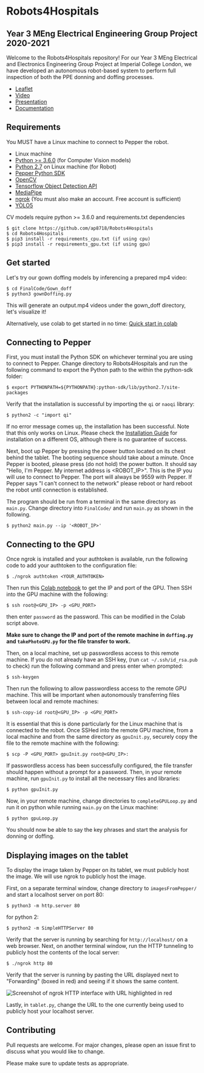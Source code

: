 # Robots4Hospitals

## Year 3 MEng Electrical Engineering Group Project 2020-2021

Welcome to the Robots4Hospitals repository! For our Year 3 MEng Electrical and Electronics Engineering Group Project at Imperial College London, we have developed an autonomous robot-based system to perform full inspection of both the PPE donning and doffing processes.

- [Leaflet](https://imperiallondon.sharepoint.com/sites/Robots4Hospitals-EE/Shared%20Documents/General/Project%20Leaflet.pdf)
- [Video](https://imperiallondon.sharepoint.com/sites/Robots4Hospitals-EE/Shared%20Documents/General/R4HVideo.mp4)
- [Presentation](https://imperiallondon.sharepoint.com/:p:/s/2021ThirdYearM.EngGroupProjects-EE/Ef8rAftzq0tDg2MAxeCH-n4BwFn833gjoIQOeGts3Vd6Bw?e=VMcXhn)
- [Documentation]()

## Requirements

You MUST have a Linux machine to connect to Pepper the robot.
- Linux machine
- [Python >= 3.6.0](https://www.python.org/downloads/) (for Computer Vision models)
- [Python 2.7](https://www.python.org/downloads/) on Linux machine (for Robot)
- [Pepper Python SDK](http://doc.aldebaran.com/2-5/dev/python/install_guide.html)
- [OpenCV](https://pypi.org/project/opencv-python/)
- [Tensorflow Object Detection API](https://tensorflow-object-detection-api-tutorial.readthedocs.io/en/latest/install.html)
- [MediaPipe](https://google.github.io/mediapipe/getting_started/python.html)
- [ngrok](https://ngrok.com/download) (You must also make an account. Free account is sufficient)
- [YOLO5](https://github.com/ultralytics/yolov5)

CV models require python >= 3.6.0 and requirements.txt dependencies
```shell
$ git clone https://github.com/ap8718/Robots4Hospitals
$ cd Robots4Hospitals
$ pip3 install -r requirements_cpu.txt (if using cpu)
$ pip3 install -r requirements_gpu.txt (if using gpu)
```

## Get started

Let's try our gown doffing models by inferencing a prepared mp4 video:
```shell
$ cd FinalCode/Gown_doff
$ python3 gownDoffing.py
```
This will generate an output.mp4 videos under the gown_doff directory, let's visualize it!


Alternatively, use colab to get started in no time: [Quick start in colab](https://github.com/ap8718/Robots4Hospitals/blob/main/Gown_doff_example.ipynb)



## Connecting to Pepper
First, you must install the Python SDK on whichever terminal you are using to connect to Pepper. Change directory to Robots4Hospitals and run the following command to export the Python path to the within the python-sdk folder:

```shell
$ export PYTHONPATH=${PYTHONPATH}:python-sdk/lib/python2.7/site-packages
```
Verify that the installation is successful by importing the `qi` or `naoqi` library:

```shell
$ python2 -c "import qi"
```
If no error message comes up, the installation has been successful. Note that this only works on Linux. Please check the [Installation Guide](http://doc.aldebaran.com/2-5/dev/python/install_guide.html) for installation on a different OS, although there is no guarantee of success.

Next, boot up Pepper by pressing the power button located on its chest behind the tablet. The booting sequence should take about a minute. Once Pepper is booted, please press (do not hold) the power button. It should say "Hello, I'm Pepper. My internet address is <ROBOT_IP>". This is the IP you will use to connect to Pepper. The port will always be 9559 with Pepper. If Pepper says "I can't connect to the network" please reboot or hard reboot the robot until connection is established.

The program should be run from a terminal in the same directory as `main.py`. Change directory into `FinalCode/` and run `main.py` as shown in the following.

```shell
$ python2 main.py --ip '<ROBOT_IP>'
```

## Connecting to the GPU
Once ngrok is installed and your authtoken is available, run the following code to add your authtoken to the configuration file:

```shell
$ ./ngrok authtoken <YOUR_AUTHTOKEN>
```
Then run this [Colab notebook](https://colab.research.google.com/drive/1thf0PNDGo3MBUKt8xfW7kUeiBnhA2Yke#scrollTo=PlemhodHuWYv) to get the IP and port of the GPU. Then SSH into the GPU machine with the following:
```shell
$ ssh root@<GPU_IP> -p <GPU_PORT>
```
then enter `password` as the password. This can be modified in the Colab script above.

**Make sure to change the IP and port of the remote machine in `doffing.py` and `takePhotoGPU.py` for the file transfer to work.**

Then, on a local machine, set up passwordless access to this remote machine. If you do not already have an SSH key, (run `cat ~/.ssh/id_rsa.pub` to check) run the following command and press enter when prompted:
```shell
$ ssh-keygen
```
Then run the following to allow passwordless access to the remote GPU machine. This will be important when autonomously transferring files between local and remote machines:
```shell
$ ssh-copy-id root@<GPU_IP> -p <GPU_PORT>
```
It is essential that this is done particularly for the Linux machine that is connected to the robot.
Once SSHed into the remote GPU machine, from a local machine and from the same directory as `gpuInit.py`, securely copy the file to the remote machine with the following:
```shell
$ scp -P <GPU_PORT> gpuInit.py root@<GPU_IP>:
```
If passwordless access has been successfully configured, the file transfer should happen without a prompt for a password.
Then, in your remote machine, run `gpuInit.py` to install all the necessary files and libraries:
```shell
$ python gpuInit.py
```
Now, in your remote machine, change directories to `completeGPULoop.py` and run it on python while running `main.py` on the Linux machine:
```shell
$ python gpuLoop.py
```
You should now be able to say the key phrases and start the analysis for donning or doffing.

## Displaying images on the tablet
To display the image taken by Pepper on its tablet, we must publicly host the image. We will use ngrok to publicly host the image.

First, on a separate terminal window, change directory to `imagesFromPepper/` and start a localhost server on port 80:
```shell
$ python3 -m http.server 80
```
for python 2:
```shell
$ python2 -m SimpleHTTPServer 80
```
Verify that the server is running by searching for `http://localhost/` on a web browser.
Next, on another terminal window, run the HTTP tunneling to publicly host the contents of the local server:
```shell
$ ./ngrok http 80
```
Verify that the server is running by pasting the URL displayed next to "Forwarding" (boxed in red) and seeing if it shows the same content.

![Screenshot of ngrok HTTP interface with URL highlighted in red](https://github.com/ap8718/Robots4Hospitals/blob/main/FinalCode/imagesFromPepper/ngrokHTTPurl.png)

Lastly, in `tablet.py`, change the URL to the one currently being used to publicly host your localhost server.

## Contributing
Pull requests are welcome. For major changes, please open an issue first to discuss what you would like to change.

Please make sure to update tests as appropriate.
